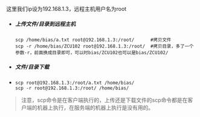 这里我们ip设为192.168.1.3，远程主机用户名为root

- ##### 上传文件/目录到远程主机

  ```
  scp /home/bias/a.txt root@192.168.1.3:/root/      #拷贝文件
  scp -r /home/bias/ZCU102 root@192.168.1.3:/root/  #拷贝目录，多了一个参数-r，前面换成目录即可，可以时bias/ZCU102也可以是bias/ZCU102/
  ```

- ##### 文件/目录下载

- ```
  scp root@192.168.1.3:/root/a.txt /home/bias/
  scp -r root@192.168.1.3:/root/ /home/bias/
  ```

> 注意，scp命令是在客户端执行的，上传还是下载文件的scp命令都是在客户端的机器上执行，在服务端的机器上执行是没有用的。